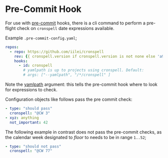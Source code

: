 # Pre-Commit Hook

For use with [pre-commit](https://pre-commit.com/) hooks, there is a cli command to
perform a pre-flight check on `cronspell` date expressions available.

Example `.pre-commit-config.yaml`;

```yaml
repos:
  - repo: https://github.com/iilei/cronspell
    rev: {{ cronspell.version if cronspell.version is not none else 'a95a388' }}
    hooks:
      - id: cronspell
        # yamlpath is up to projects using cronspell. Default:
        # args: ["--yamlpath", "/*/cronspell" ]

```

Note the [yamlpath](https://github.com/wwkimball/yamlpath?tab=readme-ov-file#supported-yaml-path-segments) argument: this tells the pre-commit hook where to
look for expressions to check.

Configuration objects like follows pass the pre commit check:

```yaml
- type: "should pass"
  cronspell: "@CW 3"
- xyz: anything
  not_important: 42

```

The following example in contrast does not pass the pre-commit checks, as the calendar
week designated to *floor* to needs to be in range `1..52`;

```yaml
- type: "should not pass"
  cronspell: "@CW 77"
```
